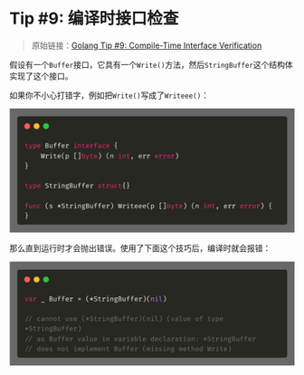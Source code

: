 # Tip #9: 编译时接口检查

>  原始链接：[Golang Tip #9: Compile-Time Interface Verification](https://twitter.com/func25/status/1729871737343643902)
>

假设有一个`Buffer`接口，它具有一个`Write()`方法，然后`StringBuffer`这个结构体实现了这个接口。

如果你不小心打错字，例如把`Write()`写成了`Writeee()`：

![](./images/009/009_01.jpg)

那么直到运行时才会抛出错误。使用了下面这个技巧后，编译时就会报错：

![](./images/009/009_02.jpg)